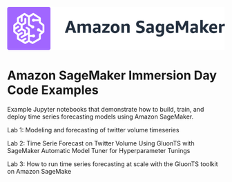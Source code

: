 ![SageMaker](https://github.com/aws/amazon-sagemaker-examples/raw/main/_static/sagemaker-banner.png)

# Amazon SageMaker Immersion Day Code Examples

Example Jupyter notebooks that demonstrate how to build, train, and deploy time series forecasting models using Amazon SageMaker.

Lab 1: Modeling and forecasting of twitter volume timeseries

Lab 2: Time Serie Forecast on Twitter Volume Using GluonTS with SageMaker Automatic Model Tuner for Hyperparameter Tunings

Lab 3: How to run time series forecasting at scale with the GluonTS toolkit on Amazon SageMake
